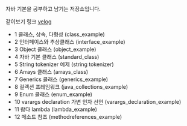 자바 기본을 공부하고 남기는 저장소입니다.

같이보기 링크 [velog](https://velog.io/@currysoda/posts?tag=Java)

- 1 클래스, 상속, 다형성 (class_example)
- 2 인터페이스와 추상클래스 (interface_example)
- 3 Object 클래스 (object_example)
- 4 자바 기본 클래스 (standard_class)
- 5 String tokenizer 예제 (string tokenizer)
- 6 Arrays 클래스 (arrays_class)
- 7 Generics 클래스 (generics_example)
- 8 컬렉션 프레임워크 (java_collections_example)
- 9 Enum 클래스 (enum_example)
- 10 varargs declaration 가변 인자 선언 (varargs_declaration_example)
- 11 람다 lambda (lambda_example)
- 12 메소드 참조 (methodreferences_example)




